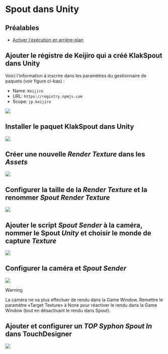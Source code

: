 # Spout dans Unity

## Préalables

* [Activer l'exécution en arrière-plan](/unity/execution_arriere-plan/README.md)

## Ajouter le régistre de Keijiro qui a créé KlakSpout dans Unity

Voici l'information à inscrire dans les paramètres du gestionnaire de paquets (voir figure ci-bas) :
* Name: `Keijiro`
* URL: `https://registry.npmjs.com`
* Scope: `jp.keijiro`

![](./scope_registries_keijiro.SVG)


## Installer le paquet KlakSpout dans Unity

![](./install_spout_package.svg)

## Créer une nouvelle *Render Texture* dans les *Assets*

![](./ajouter_render_texture.png)

## Configurer la taille de la *Render Texture* et la renommer *Spout Render Texture*

![](./configurer_render_texture.png)

## Ajouter le script *Spout Sender* à la caméra, nommer le Spout *Unity* et choisir le monde de capture *Texture*

![](./ajouter_spout_sender_a_la_camera.svg)

## Configurer la caméra et *Spout Sender* 

![](./configurer_camera_et_spout_sender.svg)

> [!WARNING] 
> La caméra ne va plus effectuer de rendu dans la Game Window. Remettre le paramètre «Target Texture» à None pour réactiver le rendu dans la Game Window (tout en désactivant le rendu dans Spout).

## Ajouter et configurer un *TOP Syphon Spout In* dans TouchDesigner

![](./configurer_spout_dans_td.png)